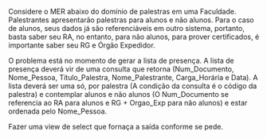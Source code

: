 Considere o MER abaixo do domínio de palestras em uma Faculdade. Palestrantes apresentarão 
palestras para alunos e não alunos. Para o caso de alunos, seus dados já são referenciáveis em 
outro sistema, portanto, basta saber seu RA, no entanto, para não alunos, para prover 
certificados, é importante saber seu RG e Órgão Expedidor. 

O problema está no momento de gerar a lista de presença. A lista de presença deverá vir de uma 
consulta que retorna (Num_Documento, Nome_Pessoa, Titulo_Palestra, Nome_Palestrante, 
Carga_Horária e Data). A lista deverá ser uma só, por palestra (A condição da consulta é o código 
da palestra) e contemplar alunos e não alunos (O Num_Documento se referencia ao RA para 
alunos e RG + Orgao_Exp para não alunos) e estar ordenada pelo Nome_Pessoa.

Fazer uma view de select que fornaça a saída conforme se pede.

